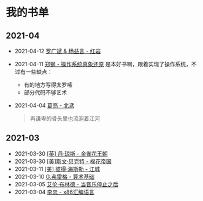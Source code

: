 # 我的书单

[annotation]: <id> (da664dad-4fa9-464f-8936-403d73e318fe)
[annotation]: <status> (public)
[annotation]: <create_time> (2019-05-22 18:18:08)
[annotation]: <category> (读书笔记)
[annotation]: <comments> (true)
[annotation]: <url> (http://blog.ccyg.studio/article/da664dad-4fa9-464f-8936-403d73e318fe)

## 2021-04

- 2021-04-12 [罗广斌 & 杨益言 - 红岩](https://book.douban.com/subject/1090109/)
- 2021-04-11 [郑钢 - 操作系统真象还原](https://book.douban.com/subject/26745156/)
    是本好书啊，跟着实现了操作系统，不过有一些缺点：
    - 有的地方写得太罗嗦
    - 部分代码不够艺术
- 2021-04-04 [葛亮 - 北鸢](https://book.douban.com/subject/26821461/)

    > 再谦卑的骨头里也流淌着江河

## 2021-03

- 2021-03-30 [[英] 丹·琼斯 - 金雀花王朝](https://book.douban.com/subject/26276743/)
- 2021-03-30 [[美]斯文·贝克特 - 棉花帝国](https://book.douban.com/subject/30411849/)
- 2021-03-11 [[美] 彼得·海斯勒 - 江城](https://book.douban.com/subject/1245531/)
- 2021-03-10 [G.弗雷格 - 算术基础](https://book.douban.com/subject/1245531/)
- 2021-03-05 [艾伦·布林德 - 当音乐停止之后](https://book.douban.com/subject/25912159/)
- 2021-03-04 [李忠 - x86汇编语言](https://book.douban.com/subject/20492528/)
